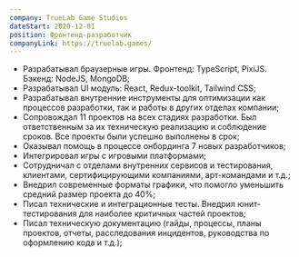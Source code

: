 ```yaml
---
company: TrueLab Game Studios
dateStart: 2020-12-01
position: Фронтенд-разработчик
companyLink: https://truelab.games/
---
```


- Разрабатывал браузерные игры. Фронтенд: TypeScript, PixiJS. Бэкенд: NodeJS, MongoDB;
- Разрабатывал UI модуль: React, Redux-toolkit, Tailwind CSS;
- Разрабатывал внутренние инструменты для оптимизации как процессов разработки, так и работы в других отделах компании;
- Сопровождал 11 проектов на всех стадиях разработки. Был ответственным за их техническую реализацию и соблюдение сроков. Все проекты были успешно выполнены в срок;
- Оказывал помощь в процессе онбординга 7 новых разработчиков;
- Интегрировал игры с игровыми платформами;
- Сотрудничал с отделами внутренних сервисов и тестирования, клиентами, сертифицирующими компаниями, арт-командами и т.д.;
- Внедрил современные форматы графики, что помогло уменьшить средний размер проекта до 40%;
- Писал технические и интеграционные тесты. Внедрил юнит-тестирования для наиболее критичных частей проектов;
- Писал техническую документацию (гайды, процессы, планы проектов, отчеты, расследования инцидентов, руководства по оформлению кода и т.д.);
